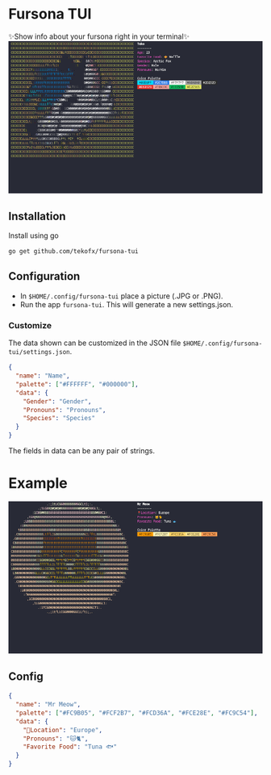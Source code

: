 # Fursona TUI

✨Show info about your fursona right in your terminal✨
![](assets/Screenshot.png)

## Installation

Install using go

```sh
go get github.com/tekofx/fursona-tui
```

## Configuration

- In `$HOME/.config/fursona-tui` place a picture (.JPG or .PNG).
- Run the app `fursona-tui`. This will generate a new settings.json.

### Customize

The data shown can be customized in the JSON file `$HOME/.config/fursona-tui/settings.json`.

```json
{
  "name": "Name",
  "palette": ["#FFFFFF", "#000000"],
  "data": {
    "Gender": "Gender",
    "Pronouns": "Pronouns",
    "Species": "Species"
  }
}
```

The fields in data can be any pair of strings.

# Example

![](assets/Screenshot2.png)

## Config

```json
{
  "name": "Mr Meow",
  "palette": ["#FC9B05", "#FCF2B7", "#FCD36A", "#FCE28E", "#FC9C54"],
  "data": {
    "📍Location": "Europe",
    "Pronouns": "🐱🐈",
    "Favorite Food": "Tuna 🐟"
  }
}
```
